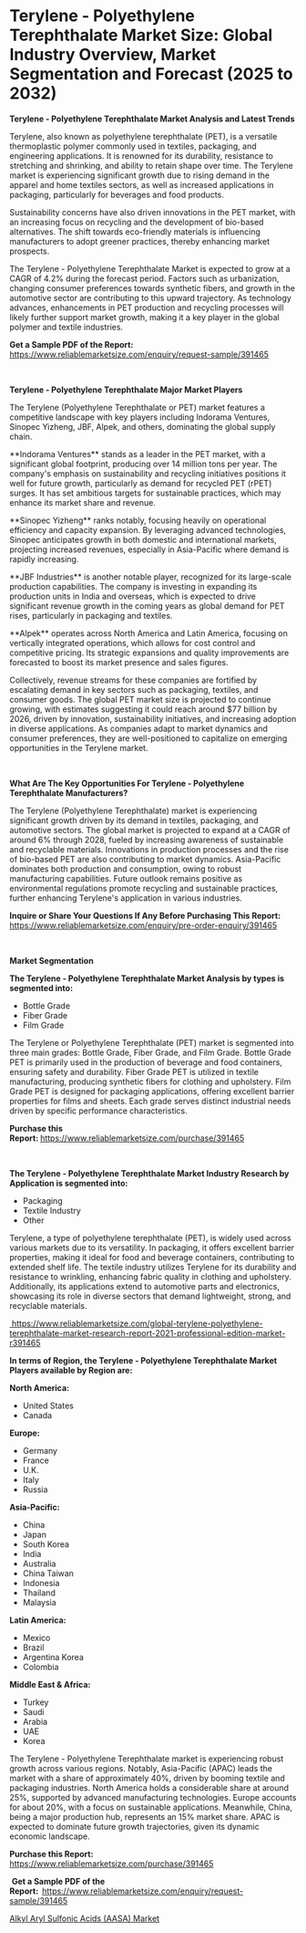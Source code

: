 <p><h1>Terylene - Polyethylene Terephthalate Market Size: Global Industry Overview, Market Segmentation and Forecast (2025 to 2032)</h1></p><p><strong>Terylene - Polyethylene Terephthalate Market Analysis and Latest Trends</strong></p>
<p><p>Terylene, also known as polyethylene terephthalate (PET), is a versatile thermoplastic polymer commonly used in textiles, packaging, and engineering applications. It is renowned for its durability, resistance to stretching and shrinking, and ability to retain shape over time. The Terylene market is experiencing significant growth due to rising demand in the apparel and home textiles sectors, as well as increased applications in packaging, particularly for beverages and food products. </p><p>Sustainability concerns have also driven innovations in the PET market, with an increasing focus on recycling and the development of bio-based alternatives. The shift towards eco-friendly materials is influencing manufacturers to adopt greener practices, thereby enhancing market prospects. </p><p>The Terylene - Polyethylene Terephthalate Market is expected to grow at a CAGR of 4.2% during the forecast period. Factors such as urbanization, changing consumer preferences towards synthetic fibers, and growth in the automotive sector are contributing to this upward trajectory. As technology advances, enhancements in PET production and recycling processes will likely further support market growth, making it a key player in the global polymer and textile industries.</p></p>
<p><strong>Get a Sample PDF of the Report:&nbsp;</strong> <a href="https://www.reliablemarketsize.com/enquiry/request-sample/391465?utm_campaign=973&utm_medium=2&utm_source=Github&utm_content=ia&utm_term=16012025&utm_id=terylene-polyethylene-terephthalate">https://www.reliablemarketsize.com/enquiry/request-sample/391465</a></p>
<p>&nbsp;</p>
<p><strong>Terylene - Polyethylene Terephthalate Major Market Players</strong></p>
<p><p>The Terylene (Polyethylene Terephthalate or PET) market features a competitive landscape with key players including Indorama Ventures, Sinopec Yizheng, JBF, Alpek, and others, dominating the global supply chain.</p><p>**Indorama Ventures** stands as a leader in the PET market, with a significant global footprint, producing over 14 million tons per year. The company's emphasis on sustainability and recycling initiatives positions it well for future growth, particularly as demand for recycled PET (rPET) surges. It has set ambitious targets for sustainable practices, which may enhance its market share and revenue.</p><p>**Sinopec Yizheng** ranks notably, focusing heavily on operational efficiency and capacity expansion. By leveraging advanced technologies, Sinopec anticipates growth in both domestic and international markets, projecting increased revenues, especially in Asia-Pacific where demand is rapidly increasing.</p><p>**JBF Industries** is another notable player, recognized for its large-scale production capabilities. The company is investing in expanding its production units in India and overseas, which is expected to drive significant revenue growth in the coming years as global demand for PET rises, particularly in packaging and textiles.</p><p>**Alpek** operates across North America and Latin America, focusing on vertically integrated operations, which allows for cost control and competitive pricing. Its strategic expansions and quality improvements are forecasted to boost its market presence and sales figures.</p><p>Collectively, revenue streams for these companies are fortified by escalating demand in key sectors such as packaging, textiles, and consumer goods. The global PET market size is projected to continue growing, with estimates suggesting it could reach around $77 billion by 2026, driven by innovation, sustainability initiatives, and increasing adoption in diverse applications. As companies adapt to market dynamics and consumer preferences, they are well-positioned to capitalize on emerging opportunities in the Terylene market.</p></p>
<p>&nbsp;</p>
<p><strong>What Are The Key Opportunities For Terylene - Polyethylene Terephthalate Manufacturers?</strong></p>
<p><p>The Terylene (Polyethylene Terephthalate) market is experiencing significant growth driven by its demand in textiles, packaging, and automotive sectors. The global market is projected to expand at a CAGR of around 6% through 2028, fueled by increasing awareness of sustainable and recyclable materials. Innovations in production processes and the rise of bio-based PET are also contributing to market dynamics. Asia-Pacific dominates both production and consumption, owing to robust manufacturing capabilities. Future outlook remains positive as environmental regulations promote recycling and sustainable practices, further enhancing Terylene's application in various industries.</p></p>
<p><strong>Inquire or Share Your Questions If Any Before Purchasing This Report:</strong> <a href="https://www.reliablemarketsize.com/enquiry/pre-order-enquiry/391465?utm_campaign=973&utm_medium=2&utm_source=Github&utm_content=ia&utm_term=16012025&utm_id=terylene-polyethylene-terephthalate">https://www.reliablemarketsize.com/enquiry/pre-order-enquiry/391465</a></p>
<p>&nbsp;</p>
<p><strong>Market Segmentation</strong></p>
<p><strong>The Terylene - Polyethylene Terephthalate Market Analysis by types is segmented into:</strong></p>
<p><ul><li>Bottle Grade</li><li>Fiber Grade</li><li>Film Grade</li></ul></p>
<p><p>The Terylene or Polyethylene Terephthalate (PET) market is segmented into three main grades: Bottle Grade, Fiber Grade, and Film Grade. Bottle Grade PET is primarily used in the production of beverage and food containers, ensuring safety and durability. Fiber Grade PET is utilized in textile manufacturing, producing synthetic fibers for clothing and upholstery. Film Grade PET is designed for packaging applications, offering excellent barrier properties for films and sheets. Each grade serves distinct industrial needs driven by specific performance characteristics.</p></p>
<p><strong>Purchase this Report:&nbsp;</strong><a href="https://www.reliablemarketsize.com/purchase/391465?utm_campaign=973&utm_medium=2&utm_source=Github&utm_content=ia&utm_term=16012025&utm_id=terylene-polyethylene-terephthalate">https://www.reliablemarketsize.com/purchase/391465</a></p>
<p>&nbsp;</p>
<p><strong>The Terylene - Polyethylene Terephthalate Market Industry Research by Application is segmented into:</strong></p>
<p><ul><li>Packaging</li><li>Textile Industry</li><li>Other</li></ul></p>
<p><p>Terylene, a type of polyethylene terephthalate (PET), is widely used across various markets due to its versatility. In packaging, it offers excellent barrier properties, making it ideal for food and beverage containers, contributing to extended shelf life. The textile industry utilizes Terylene for its durability and resistance to wrinkling, enhancing fabric quality in clothing and upholstery. Additionally, its applications extend to automotive parts and electronics, showcasing its role in diverse sectors that demand lightweight, strong, and recyclable materials.</p></p>
<p><a href="https://www.reliablemarketsize.com/global-terylene-polyethylene-terephthalate-market-research-report-2021-professional-edition-market-r391465?utm_campaign=973&utm_medium=2&utm_source=Github&utm_content=ia&utm_term=16012025&utm_id=terylene-polyethylene-terephthalate">&nbsp;https://www.reliablemarketsize.com/global-terylene-polyethylene-terephthalate-market-research-report-2021-professional-edition-market-r391465</a></p>
<p><strong>In terms of Region, the Terylene - Polyethylene Terephthalate Market Players available by Region are:</strong></p>
<p>
    <p> <strong> North America: </strong>
        <ul>
            <li>United States</li>
            <li>Canada</li>
        </ul>
        </p> 
    <p> <strong> Europe: </strong>
        <ul>
            <li>Germany</li>
            <li>France</li>
            <li>U.K.</li>
            <li>Italy</li>
            <li>Russia</li>
        </ul>
        </p> 
    <p> <strong> Asia-Pacific: </strong>
        <ul>
            <li>China</li>
            <li>Japan</li>
            <li>South Korea</li>
            <li>India</li>
            <li>Australia</li>
            <li>China Taiwan</li>
            <li>Indonesia</li>
            <li>Thailand</li>
            <li>Malaysia</li>
        </ul>
        </p> 
    <p> <strong> Latin America: </strong>
        <ul>
            <li>Mexico</li>
            <li>Brazil</li>
            <li>Argentina Korea</li>
            <li>Colombia</li>
        </ul>
        </p> 
    <p> <strong> Middle East & Africa: </strong>
        <ul>
            <li>Turkey</li>
            <li>Saudi</li>
            <li>Arabia</li>
            <li>UAE</li>
            <li>Korea</li>
        </ul>
    </p>
    </p>
<p><p>The Terylene - Polyethylene Terephthalate market is experiencing robust growth across various regions. Notably, Asia-Pacific (APAC) leads the market with a share of approximately 40%, driven by booming textile and packaging industries. North America holds a considerable share at around 25%, supported by advanced manufacturing technologies. Europe accounts for about 20%, with a focus on sustainable applications. Meanwhile, China, being a major production hub, represents an 15% market share. APAC is expected to dominate future growth trajectories, given its dynamic economic landscape.</p></p>
<p><strong>Purchase this Report: </strong><a href="https://www.reliablemarketsize.com/purchase/391465?utm_campaign=973&utm_medium=2&utm_source=Github&utm_content=ia&utm_term=16012025&utm_id=terylene-polyethylene-terephthalate">https://www.reliablemarketsize.com/purchase/391465</a></p>
<p>&nbsp;<strong>Get a Sample PDF of the Report:&nbsp;&nbsp;</strong><a href="https://www.reliablemarketsize.com/enquiry/request-sample/391465?utm_campaign=973&utm_medium=2&utm_source=Github&utm_content=ia&utm_term=16012025&utm_id=terylene-polyethylene-terephthalate">https://www.reliablemarketsize.com/enquiry/request-sample/391465</a></p>
<p><strong></strong></p>
<p><p><a href="https://github.com/castoriffic/Market-Research-Report-List-5/blob/main/alkyl-aryl-sulfonic-acids-aasa-market.md?utm_campaign=973&utm_medium=2&utm_source=Github&utm_content=ia&utm_term=16012025&utm_id=terylene-polyethylene-terephthalate">Alkyl Aryl Sulfonic Acids (AASA) Market</a></p></p>